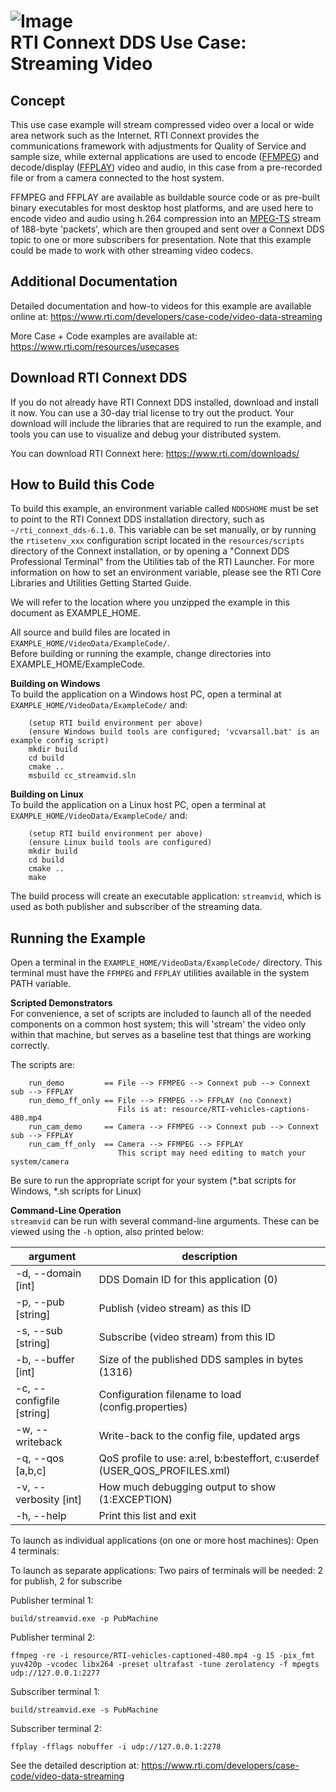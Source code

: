 ![Image](https://www.rti.com/hubfs/RTI_Oct2016/Images/rti-logounit.png)  
 RTI Connext DDS Use Case:  
 Streaming Video
==========================================

Concept
-------
This use case example will stream compressed video over a local or wide area network
such as the Internet.  RTI Connext provides the communications framework with adjustments
for Quality of Service and sample size, while external applications are used to 
encode ([FFMPEG](https://www.ffmpeg.org/)) and decode/display ([FFPLAY](https://www.ffmpeg.org/)) 
video and audio, in this case from a pre-recorded file or from a camera connected to the host system.  


FFMPEG and FFPLAY are available as buildable source code or as pre-built binary executables for 
most desktop host platforms, and are used here to encode video and audio using h.264 compression 
into an [MPEG-TS](https://en.wikipedia.org/wiki/MPEG_transport_stream) stream of 188-byte 'packets', 
which are then grouped and sent over a Connext DDS topic to one or more subscribers for presentation.
Note that this example could be made to work with other streaming video codecs.  


Additional Documentation
------------------------
Detailed documentation and how-to videos for this example are available online at:
  https://www.rti.com/developers/case-code/video-data-streaming

More Case + Code examples are available at:
  https://www.rti.com/resources/usecases



Download RTI Connext DDS
------------------------
If you do not already have RTI Connext DDS installed, download and install it
now. You can use a 30-day trial license to try out the product. Your download
will include the libraries that are required to run the example, and tools you
can use to visualize and debug your distributed system.

You can download RTI Connext here: https://www.rti.com/downloads/


How to Build this Code
----------------------
To build this example, an environment variable called `NDDSHOME`
must be set to point to the RTI Connext DDS installation directory, such as
`~/rti_connext_dds-6.1.0`.   This variable can be set manually, or by running
the `rtisetenv_xxx` configuration script located in the `resources/scripts` 
directory of the Connext installation, or by opening a "Connext DDS Professional 
Terminal" from the Utilities tab of the RTI Launcher. 
For more information on how to set an environment variable, please see the RTI
Core Libraries and Utilities Getting Started Guide.


We will refer to the location where you unzipped the example in this document
as EXAMPLE_HOME.  

All source and build files are located in `EXAMPLE_HOME/VideoData/ExampleCode/`.  
Before building or running the example, change directories into EXAMPLE_HOME/ExampleCode.

**Building on Windows**  
To build the application on a Windows host PC, open a terminal at `EXAMPLE_HOME/VideoData/ExampleCode/` and:
````
    (setup RTI build environment per above)
    (ensure Windows build tools are configured; 'vcvarsall.bat' is an example config script)
    mkdir build
    cd build
    cmake ..
    msbuild cc_streamvid.sln
````


**Building on Linux**  
To build the application on a Linux host PC, open a terminal at `EXAMPLE_HOME/VideoData/ExampleCode/` and:
````
    (setup RTI build environment per above)
    (ensure Linux build tools are configured)
    mkdir build
    cd build
    cmake ..
    make
````

The build process will create an executable application: `streamvid`, which is used as both 
publisher and subscriber of the streaming data.  


Running the Example
---------------
Open a terminal in the `EXAMPLE_HOME/VideoData/ExampleCode/` directory.   This terminal
must have the `FFMPEG` and `FFPLAY` utilities available in the system PATH variable.  

**Scripted Demonstrators**  
For convenience, a set of scripts are included to launch all of the needed components on 
a common host system;  this will 'stream' the video only within that machine, but serves as 
a baseline test that things are working correctly.  

The scripts are:
````
    run_demo         == File --> FFMPEG --> Connext pub --> Connext sub --> FFPLAY
    run_demo_ff_only == File --> FFMPEG --> FFPLAY (no Connext)
                        Fils is at: resource/RTI-vehicles-captions-480.mp4
    run_cam_demo     == Camera --> FFMPEG --> Connext pub --> Connext sub --> FFPLAY
    run_cam_ff_only  == Camera --> FFMPEG --> FFPLAY
                        This script may need editing to match your system/camera
````

Be sure to run the appropriate script for your system (*.bat scripts for Windows, *.sh scripts for Linux)  

**Command-Line Operation**  
`streamvid` can be run with several command-line arguments.  These can be viewed using the `-h` option, also printed below:

| argument | description |
| ---------- | ----------- |
| -d, --domain [int] | DDS Domain ID for this application (0) |
| -p, --pub [string] | Publish (video stream) as this ID |
| -s, --sub [string] | Subscribe (video stream) from this ID |
| -b, --buffer [int] | Size of the published DDS samples in bytes (1316) |
| -c, --configfile [string] | Configuration filename to load (config.properties)  |
| -w, --writeback | Write-back to the config file, updated args ||
| -q, --qos [a,b,c] | QoS profile to use: a:rel, b:besteffort, c:userdef (USER_QOS_PROFILES.xml) |
| -v, --verbosity [int] | How much debugging output to show (1:EXCEPTION)|
| -h, --help | Print this list and exit|

To launch as individual applications (on one or more host machines): Open 4 terminals:  

To launch as separate applications: Two pairs of terminals will be needed: 2 for publish, 2 for subscribe

Publisher terminal 1:

    build/streamvid.exe -p PubMachine

Publisher terminal 2:

    ffmpeg -re -i resource/RTI-vehicles-captioned-480.mp4 -g 15 -pix_fmt yuv420p -vcodec libx264 -preset ultrafast -tune zerolatency -f mpegts udp://127.0.0.1:2277

Subscriber terminal 1:

    build/streamvid.exe -s PubMachine

Subscriber terminal 2:

    ffplay -fflags nobuffer -i udp://127.0.0.1:2278


See the detailed description at: https://www.rti.com/developers/case-code/video-data-streaming
